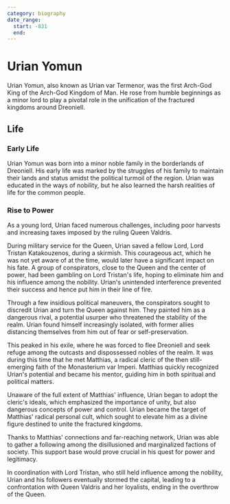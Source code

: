 ```yaml
---
category: biography
date_range:
  start: -831
  end: 
---
```


# Urian Yomun

Urian Yomun, also known as Urian var Termenor, was the first Arch-God King of the Arch-God Kingdom of Man. He rose from humble beginnings as a minor lord to play a pivotal role in the unification of the fractured kingdoms around Dreoniell.


## Life

### Early Life

Urian Yomun was born into a minor noble family in the borderlands of Dreoniell. His early life was marked by the struggles of his family to maintain their lands and status amidst the political turmoil of the region. Urian was educated in the ways of nobility, but he also learned the harsh realities of life for the common people.

### Rise to Power

As a young lord, Urian faced numerous challenges, including poor harvests and increasing taxes imposed by the ruling Queen Valdris. 

During military service for the Queen, Urian saved a fellow Lord, Lord Tristan Katakouzenos, during a skirmish. This courageous act, which he was not yet aware of at the time, would later have a significant impact on his fate. A group of conspirators, close to the Queen and the center of power, had been gambling on Lord Tristan's life, hoping to eliminate him and his influence among the nobility. Urian's unintended interference prevented their success and hence put him in their line of fire.

Through a few insidious political maneuvers, the conspirators sought to discredit Urian and turn the Queen against him. They painted him as a dangerous rival, a potential usurper who threatened the stability of the realm. Urian found himself increasingly isolated, with former allies distancing themselves from him out of fear or self-preservation.

This peaked in his exile, where he was forced to flee Dreoniell and seek refuge among the outcasts and dispossessed nobles of the realm. It was during this time that he met Matthias, a radical cleric of the then still-emerging faith of the Monasterium var Imperi. Matthias quickly recognized Urian's potential and became his mentor, guiding him in both spiritual and political matters.

Unaware of the full extent of Matthias' influence, Urian began to adopt the cleric's ideals, which emphasized the importance of unity, but also dangerous concepts of power and control. Urian became the target of Matthias' radical personal cult, which sought to elevate him as a divine figure destined to unite the fractured kingdoms.

Thanks to Matthias' connections and far-reaching network, Urian was able to gather a following among the disillusioned and marginalized factions of society. This support base would prove crucial in his quest for power and legitimacy.

In coordination with Lord Tristan, who still held influence among the nobility, Urian and his followers eventually stormed the capital, leading to a confrontation with Queen Valdris and her loyalists, ending in the overthrow of the Queen.